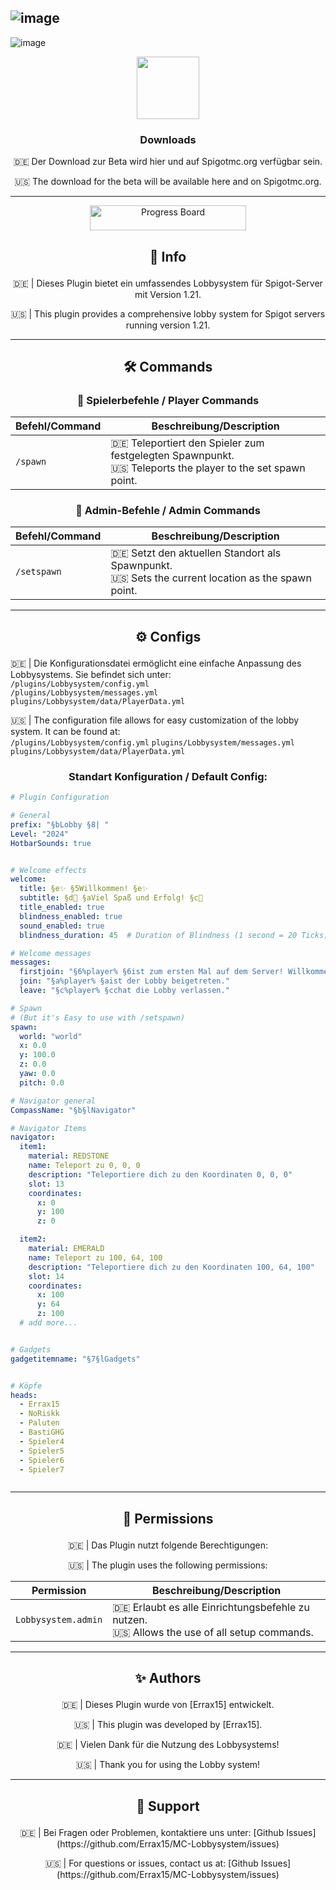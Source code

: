 ![image](https://github.com/user-attachments/assets/6beee7d1-b531-48e8-b0e6-96f3922af252) 
---
![image](https://github.com/user-attachments/assets/79963724-1a18-4991-a3d3-e7ea587e3bce)

<p align = "center"> 
<img src="https://github.com/user-attachments/assets/5ddb695d-4ece-4ff2-8a98-22916db4c5a2" width="100" />
</p>

### <p align = "center">Downloads</p>
<p align="center">🇩🇪 Der Download zur Beta wird hier und auf Spigotmc.org verfügbar sein.</p>

<p align="center">🇺🇸 The download for the beta will be available here and on Spigotmc.org.</p>

---
<div align="center">
  <a href="https://github.com/users/Errax15/projects/1/views/1" target="_blank">
    <img src="https://img.shields.io/badge/github-Progress_Board-blue" alt="Progress Board" width="250" height="40">
  </a>
</div>



## <p align="center">📄 Info</p>

<p align="center">🇩🇪 | Dieses Plugin bietet ein umfassendes Lobbysystem für Spigot-Server mit Version 1.21.</p>
<p align="center">🇺🇸 | This plugin provides a comprehensive lobby system for Spigot servers running version 1.21.</p>

---

## <p align="center">🛠️ Commands</p>

### <p align="center">📌 Spielerbefehle / Player Commands</p>

| **Befehl/Command** | **Beschreibung/Description**                          |
|---------------------|------------------------------------------------------|
| `/spawn`            | 🇩🇪 Teleportiert den Spieler zum festgelegten Spawnpunkt.<br>🇺🇸 Teleports the player to the set spawn point. |

### <p align="center">📌 Admin-Befehle / Admin Commands</p>

| **Befehl/Command**   | **Beschreibung/Description**                          |
|-----------------------|------------------------------------------------------|
| `/setspawn`          | 🇩🇪 Setzt den aktuellen Standort als Spawnpunkt.     <br>🇺🇸 Sets the current location as the spawn point. |

---

## <p align="center">⚙️ Configs</p>

🇩🇪 | Die Konfigurationsdatei ermöglicht eine einfache Anpassung des Lobbysystems. Sie befindet sich unter:  
`/plugins/Lobbysystem/config.yml`  
`/plugins/Lobbysystem/messages.yml`
`plugins/Lobbysystem/data/PlayerData.yml`

🇺🇸 | The configuration file allows for easy customization of the lobby system. It can be found at:  
`/plugins/Lobbysystem/config.yml`
`plugins/Lobbysystem/messages.yml`
`plugins/Lobbysystem/data/PlayerData.yml`

### <p align="center">Standart Konfiguration / Default Config:</p>

```yaml
# Plugin Configuration

# General
prefix: "§bLobby §8| "
Level: "2024"
HotbarSounds: true


# Welcome effects
welcome:
  title: §e✨ §5Willkommen! §e✨
  subtitle: §d🎉 §aViel Spaß und Erfolg! §c🚀
  title_enabled: true
  blindness_enabled: true
  sound_enabled: true
  blindness_duration: 45  # Duration of Blindness (1 second = 20 Ticks)

# Welcome messages
messages:
  firstjoin: "§6%player% §6ist zum ersten Mal auf dem Server! Willkommen!" # When the player joins the server for the first time, they receive a special join message.
  join: "§a%player% §aist der Lobby beigetreten."
  leave: "§c%player% §cchat die Lobby verlassen."

# Spawn
# (But it's Easy to use with /setspawn)
spawn:
  world: "world"
  x: 0.0
  y: 100.0
  z: 0.0
  yaw: 0.0
  pitch: 0.0

# Navigator general
CompassName: "§b§lNavigator"

# Navigator Items
navigator:
  item1:
    material: REDSTONE
    name: Teleport zu 0, 0, 0
    description: "Teleportiere dich zu den Koordinaten 0, 0, 0"
    slot: 13
    coordinates:
      x: 0
      y: 100
      z: 0

  item2:
    material: EMERALD
    name: Teleport zu 100, 64, 100
    description: "Teleportiere dich zu den Koordinaten 100, 64, 100"
    slot: 14
    coordinates:
      x: 100
      y: 64
      z: 100
  # add more...


# Gadgets
gadgetitemname: "§7§lGadgets"


# Köpfe
heads:
  - Errax15
  - NoRiskk
  - Paluten
  - BastiGHG
  - Spieler4
  - Spieler5
  - Spieler6
  - Spieler7



```

---

## <p align="center">🔑 Permissions</p>

<p align="center">🇩🇪 | Das Plugin nutzt folgende Berechtigungen:  </p>
<p align="center">🇺🇸 | The plugin uses the following permissions:  </p>

| **Permission**         | **Beschreibung/Description**                                 |
|-------------------------|------------------------------------------------------------|
| `Lobbysystem.admin`            | 🇩🇪 Erlaubt es alle Einrichtungsbefehle zu nutzen.                   <br>🇺🇸 Allows the use of all setup commands. |


---

## <p align="center">✨ Authors</p>

<p align="center">🇩🇪 | Dieses Plugin wurde von [Errax15] entwickelt.  </p>
<p align="center">🇺🇸 | This plugin was developed by [Errax15].  </p>

<p align="center">🇩🇪 | Vielen Dank für die Nutzung des Lobbysystems! </p> 
<p align="center">🇺🇸 | Thank you for using the Lobby system!</p>

---

## <p align="center">📧 Support</p>
<p align="center">🇩🇪 | Bei Fragen oder Problemen, kontaktiere uns unter: [Github Issues](https://github.com/Errax15/MC-Lobbysystem/issues)</p>
<p align="center">🇺🇸 | For questions or issues, contact us at: [Github Issues](https://github.com/Errax15/MC-Lobbysystem/issues)</p>
